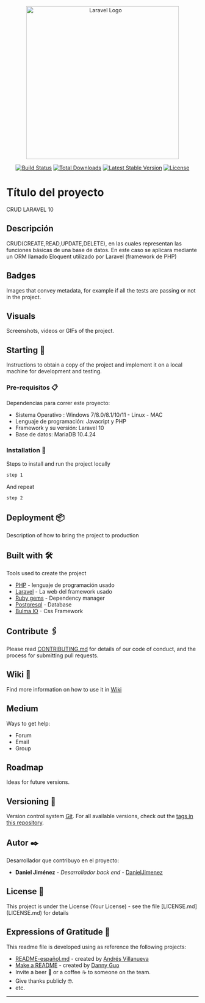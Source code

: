 <p align="center"><a href="https://laravel.com" target="_blank"><img src="https://raw.githubusercontent.com/laravel/art/master/logo-lockup/5%20SVG/2%20CMYK/1%20Full%20Color/laravel-logolockup-cmyk-red.svg" width="400" alt="Laravel Logo"></a></p>

<p align="center">
<a href="https://github.com/laravel/framework/actions"><img src="https://github.com/laravel/framework/workflows/tests/badge.svg" alt="Build Status"></a>
<a href="https://packagist.org/packages/laravel/framework"><img src="https://img.shields.io/packagist/dt/laravel/framework" alt="Total Downloads"></a>
<a href="https://packagist.org/packages/laravel/framework"><img src="https://img.shields.io/packagist/v/laravel/framework" alt="Latest Stable Version"></a>
<a href="https://packagist.org/packages/laravel/framework"><img src="https://img.shields.io/packagist/l/laravel/framework" alt="License"></a>
</p>

# Título del proyecto

CRUD LARAVEL 10

## Descripción

<p>CRUD(CREATE,READ,UPDATE,DELETE), en las cuales representan las funciones básicas de una base de datos. En este caso se aplicara mediante un ORM llamado Eloquent utilizado por Laravel (framework de PHP)</p>

## Badges

Images that convey metadata, for example if all the tests are passing or not in the project.

## Visuals

Screenshots, videos or GIFs of the project.

## Starting 🚀

Instructions to obtain a copy of the project and implement it on a local machine for development and testing.

### Pre-requisitos 📋

Dependencias para correr este proyecto:

* Sistema Operativo : Windows 7/8.0/8.1/10/11 - Linux - MAC
* Lenguaje de programación: Javacript y PHP
* Framework y su versión: Laravel 10
* Base de datos: MariaDB 10.4.24

### Installation 🔧

Steps to install and run the project locally

```bash
step 1
```

And repeat

```bash
step 2
```


## Deployment 📦

Description of how to bring the project to production

## Built with 🛠️

Tools used to create the project

* [PHP](https://www.php.net/) - lenguaje de programación usado
* [Laravel](https://laravel.com/) - La web del framework usado
* [Ruby gems](https://rubygems.org) - Dependency manager
* [Postgresql](https://www.postgresql.org) - Database
* [Bulma IO](https://bulma.io) - Css Framework

## Contribute 🖇️

Please read [CONTRIBUTING.md](https://gist.github.com/brayandiazc/xxxxxx) for details of our code of conduct, and the process for submitting pull requests.

## Wiki 📖

Find more information on how to use it in [Wiki](https://github.com/your/project/wiki)

## Medium

Ways to get help:

* Forum
* Email
* Group

## Roadmap

Ideas for future versions.

## Versioning 📌

Version control system [Git](https://git-scm.com).
For all available versions, check out the [tags in this repository](https://github.com/tu/proyecto/tags).

## Autor ✒️

Desarrollador que contribuyo en el proyecto:

* **Daniel Jiménez** - *Desarrollador back end* - [DanielJimenez](https://danieljimenezl.netlify.app/)


## License 📄

This project is under the License (Your License) - see the file [LICENSE.md] (LICENSE.md) for details

## Expressions of Gratitude 🎁

This readme file is developed using as reference the following projects:

* [README-español.md](https://gist.github.com/Villanuevand/6386899f70346d4580c723232524d35a) - created by [Andrés Villanueva](https://gist.github.com/Villanuevand)
* [Make a README](https://www.makeareadme.com) - created by [Danny Guo](https://github.com/dguo)
* Invite a beer 🍺 or a coffee ☕ to someone on the team.
* Give thanks publicly 🤓.
* etc.

---
